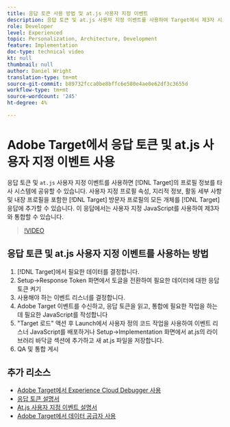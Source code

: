 ```yaml
---
title: 응답 토큰 사용 방법 및 at.js 사용자 지정 이벤트
description: 응답 토큰 및 at.js 사용자 지정 이벤트를 사용하여 Target에서 제3자 시스템으로 프로필 정보를 공유하는 방법을 알아봅니다.
role: Developer
level: Experienced
topic: Personalization, Architecture, Development
feature: Implementation
doc-type: technical video
kt: null
thumbnail: null
author: Daniel Wright
translation-type: tm+mt
source-git-commit: b89732fcca0be8bffc6e580e4ae0e62df3c3655d
workflow-type: tm+mt
source-wordcount: '245'
ht-degree: 4%

---
```



# Adobe Target에서 응답 토큰 및 at.js 사용자 지정 이벤트 사용

응답 토큰 및 `at.js` 사용자 지정 이벤트를 사용하면 [!DNL Target]의 프로필 정보를 타사 시스템에 공유할 수 있습니다. 사용자 지정 프로필 속성, 지리적 정보, 활동 세부 사항 및 내장 프로필을 포함한 [!DNL Target] 방문자 프로필의 모든 개체를 [!DNL Target] 응답에 추가할 수 있습니다. 이 응답에서는 사용자 지정 JavaScript를 사용하여 제3자와 통합할 수 있습니다.

>[!VIDEO](https://video.tv.adobe.com/v/23253/?quality=12)

## 응답 토큰 및 at.js 사용자 지정 이벤트를 사용하는 방법

1. [!DNL Target]에서 필요한 데이터를 결정합니다.
1. Setup->Response Token 화면에서 토글을 전환하여 필요한 데이터에 대한 응답 토큰 켜기
1. 사용해야 하는 이벤트 리스너를 결정합니다.
1. Adobe Target 이벤트를 수신하고, 응답 토큰을 읽고, 통합에 필요한 작업을 하는 데 필요한 JavaScript를 작성합니다
1. &quot;Target 로드&quot; 액션 후 Launch에서 사용자 정의 코드 작업을 사용하여 이벤트 리스너 JavaScript를 배포하거나 Setup->Implementation 화면에서 at.js의 라이브러리 바닥글 섹션에 추가하고 새 at.js 파일을 저장합니다.
1. QA 및 통합 게시

## 추가 리소스

* [Adobe Target에서 Experience Cloud Debugger 사용](../troubleshooting/troubleshoot-with-the-experience-cloud-debugger.md)
* [응답 토큰 설명서](https://docs.adobe.com/help/en/target/using/administer/response-tokens.html)
* [At.js 사용자 지정 이벤트 설명서](https://docs.adobe.com/content/help/en/target/using/implement-target/client-side/functions-overview/atjs-custom-events.html)
* [Adobe Target에서 데이터 공급자 사용](use-data-providers-to-integrate-third-party-data.md)
